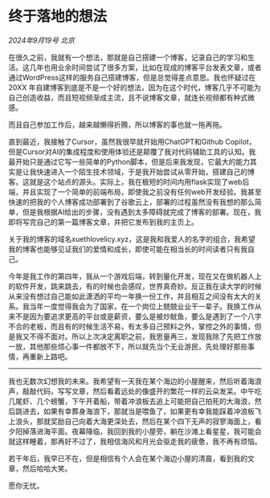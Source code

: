 # 终于落地的想法

*2024年9月19号 北京*

在很久之前，我就有一个想法，那就是自己搭建一个博客，记录自己的学习和生活。这几年也用业余时间尝试了很多方案，比如在现成的博客平台发表文章，或者通过WordPress这样的服务自己搭建博客，但是总觉得差点意思。我也怀疑过在 20XX 年自建博客到底是不是一个好的想法，因为在这个时代，博客几乎不可能为自己创造收益，而且短视频渐成主流，且不说博客文章，就连长视频都有种式微感。

而且自己参加工作后，越来越懒得折腾，所以博客的事也就一拖再拖。

直到最近，我接触了Cursor，虽然我很早就开始用ChatGPT和Github Copilot，但是Cursor对AI的集成程度和使用体验还是颠覆了我对代码辅助工具的认知。我最开始只是通过它写一些简单的Python脚本，但是后来我发现，它最大的能力其实是让我快速进入一个陌生技术领域，于是我开始尝试从零开始，搭建自己的博客。这就是这个站点的源头。实际上，我在极短的时间内用flask实现了web后端，并且实现了一个简单的前端布局，即使我之前没有任何web开发经验。我甚至快速的把我的个人博客成功部署到了谷歌云上，部署的过程虽然没有我想的那么简单，但是我根据AI给出的步骤，没有遇到太多障碍就完成了博客的部署。现在，我即将写完自己的第一篇博客文章，并把它发布到我的主页上。

关于我的博客的域名xuethlovelicy.xyz，这是我和我爱人的名字的组合，我希望我的博客也能够见证我们的爱情和成长，即使可能在相当长的时间读者只有我自己。

今年是我工作的第四年，我从一个游戏后端，转到量化开发，现在又在做机器人上的软件开发，跳来跳去，有的时候也会感叹，世界真奇妙。反正我在读大学的时候从来没有想过自己能如此潇洒的平均一年换一份工作，并且相互之间没有太大的关系。我当年一度觉得我会为了国家，在一个岗位上兢兢业业干一辈子。我换工作从来不是因为要追求更高的平台或是薪资，要么是被炒鱿鱼，要么是遇到了一个八字不合的老板，而且有的时候生活不易，有太多自己预料之外，掌控之外的事情，但是我又不得不面对。所以上次决定离职之前，我思量再三，发现我除了先把工作放一放，其他那些烦心事一件都放不下，所以就先当个无业游民，先处理好那些事情，再重新上路吧。

---

我也无数次幻想我的未来。我希望有一天我在某个海边的小屋醒来，然后听着海浪声，敲敲代码，写写文章，然后看着远处的像盛开的繁花一样的云朵发呆。中午吃几尾虾、几个螃蟹，下午开着船，带着冲浪板去追上可能把自己拍死的大海浪，然后跳进去，如果有幸葬身海浪下，那就当是喂鱼了，如果更有幸我能踩着冲浪板飞上浪头，那就奖励自己向着大海更深处去，然后在某个四下无声的寂寥海面上，看夕阳掉落进海平面。夜幕降临，我回到我的小屋旁，躺在沙滩上看星星，我可能会就这样睡着，那再好不过了，我相信海风和月光会驱走我的疲惫，我不再有烦恼。

若干年后，我早已不在，但是相信有个人会在某个海边小屋的清晨，看到我的文章，然后哈哈大笑。

愿你无忧。
